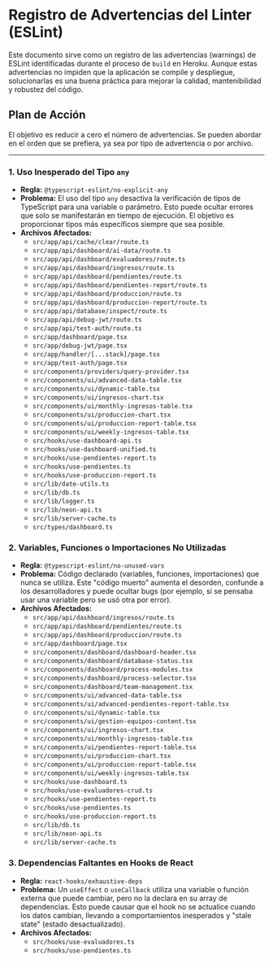 # Registro de Advertencias del Linter (ESLint)

Este documento sirve como un registro de las advertencias (warnings) de ESLint identificadas durante el proceso de `build` en Heroku. Aunque estas advertencias no impiden que la aplicación se compile y despliegue, solucionarlas es una buena práctica para mejorar la calidad, mantenibilidad y robustez del código.

## Plan de Acción

El objetivo es reducir a cero el número de advertencias. Se pueden abordar en el orden que se prefiera, ya sea por tipo de advertencia o por archivo.

---

### 1. Uso Inesperado del Tipo `any`

- **Regla:** `@typescript-eslint/no-explicit-any`
- **Problema:** El uso del tipo `any` desactiva la verificación de tipos de TypeScript para una variable o parámetro. Esto puede ocultar errores que solo se manifestarán en tiempo de ejecución. El objetivo es proporcionar tipos más específicos siempre que sea posible.
- **Archivos Afectados:**
  - `src/app/api/cache/clear/route.ts`
  - `src/app/api/dashboard/ai-data/route.ts`
  - `src/app/api/dashboard/evaluadores/route.ts`
  - `src/app/api/dashboard/ingresos/route.ts`
  - `src/app/api/dashboard/pendientes/route.ts`
  - `src/app/api/dashboard/pendientes-report/route.ts`
  - `src/app/api/dashboard/produccion/route.ts`
  - `src/app/api/dashboard/produccion-report/route.ts`
  - `src/app/api/database/inspect/route.ts`
  - `src/app/api/debug-jwt/route.ts`
  - `src/app/api/test-auth/route.ts`
  - `src/app/dashboard/page.tsx`
  - `src/app/debug-jwt/page.tsx`
  - `src/app/handler/[...stack]/page.tsx`
  - `src/app/test-auth/page.tsx`
  - `src/components/providers/query-provider.tsx`
  - `src/components/ui/advanced-data-table.tsx`
  - `src/components/ui/dynamic-table.tsx`
  - `src/components/ui/ingresos-chart.tsx`
  - `src/components/ui/monthly-ingresos-table.tsx`
  - `src/components/ui/produccion-chart.tsx`
  - `src/components/ui/produccion-report-table.tsx`
  - `src/components/ui/weekly-ingresos-table.tsx`
  - `src/hooks/use-dashboard-api.ts`
  - `src/hooks/use-dashboard-unified.ts`
  - `src/hooks/use-pendientes-report.ts`
  - `src/hooks/use-pendientes.ts`
  - `src/hooks/use-produccion-report.ts`
  - `src/lib/date-utils.ts`
  - `src/lib/db.ts`
  - `src/lib/logger.ts`
  - `src/lib/neon-api.ts`
  - `src/lib/server-cache.ts`
  - `src/types/dashboard.ts`

### 2. Variables, Funciones o Importaciones No Utilizadas

- **Regla:** `@typescript-eslint/no-unused-vars`
- **Problema:** Código declarado (variables, funciones, importaciones) que nunca se utiliza. Este "código muerto" aumenta el desorden, confunde a los desarrolladores y puede ocultar bugs (por ejemplo, si se pensaba usar una variable pero se usó otra por error).
- **Archivos Afectados:**
  - `src/app/api/dashboard/ingresos/route.ts`
  - `src/app/api/dashboard/pendientes/route.ts`
  - `src/app/api/dashboard/produccion/route.ts`
  - `src/app/dashboard/page.tsx`
  - `src/components/dashboard/dashboard-header.tsx`
  - `src/components/dashboard/database-status.tsx`
  - `src/components/dashboard/process-modules.tsx`
  - `src/components/dashboard/process-selector.tsx`
  - `src/components/dashboard/team-management.tsx`
  - `src/components/ui/advanced-data-table.tsx`
  - `src/components/ui/advanced-pendientes-report-table.tsx`
  - `src/components/ui/dynamic-table.tsx`
  - `src/components/ui/gestion-equipos-content.tsx`
  - `src/components/ui/ingresos-chart.tsx`
  - `src/components/ui/monthly-ingresos-table.tsx`
  - `src/components/ui/pendientes-report-table.tsx`
  - `src/components/ui/produccion-chart.tsx`
  - `src/components/ui/produccion-report-table.tsx`
  - `src/components/ui/weekly-ingresos-table.tsx`
  - `src/hooks/use-dashboard.ts`
  - `src/hooks/use-evaluadores-crud.ts`
  - `src/hooks/use-pendientes-report.ts`
  - `src/hooks/use-pendientes.ts`
  - `src/hooks/use-produccion-report.ts`
  - `src/lib/db.ts`
  - `src/lib/neon-api.ts`
  - `src/lib/server-cache.ts`

### 3. Dependencias Faltantes en Hooks de React

- **Regla:** `react-hooks/exhaustive-deps`
- **Problema:** Un `useEffect` o `useCallback` utiliza una variable o función externa que puede cambiar, pero no la declara en su array de dependencias. Esto puede causar que el hook no se actualice cuando los datos cambian, llevando a comportamientos inesperados y "stale state" (estado desactualizado).
- **Archivos Afectados:**
  - `src/hooks/use-evaluadores.ts`
  - `src/hooks/use-pendientes.ts` 